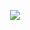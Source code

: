 <p align='center'>
    <img src="https://capsule-render.vercel.app/api?type=waving&color=gradient&height=300&section=header&text=PORTFOLIO&fontSize=80&animation=fadeIn&fontAlignY=38&desc=2025-01-01&descAlignY=58&descAlign=68"/>
</p>

